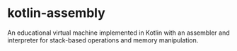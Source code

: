 # kotlin-assembly
An educational virtual machine implemented in Kotlin with an assembler and interpreter for stack-based operations and memory manipulation.
